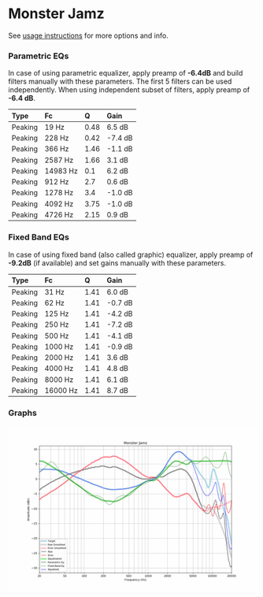 # Monster Jamz
See [usage instructions](https://github.com/jaakkopasanen/AutoEq#usage) for more options and info.

### Parametric EQs
In case of using parametric equalizer, apply preamp of **-6.4dB** and build filters manually
with these parameters. The first 5 filters can be used independently.
When using independent subset of filters, apply preamp of **-6.4 dB**.

| Type    | Fc       |    Q | Gain    |
|:--------|:---------|:-----|:--------|
| Peaking | 19 Hz    | 0.48 | 6.5 dB  |
| Peaking | 228 Hz   | 0.42 | -7.4 dB |
| Peaking | 366 Hz   | 1.46 | -1.1 dB |
| Peaking | 2587 Hz  | 1.66 | 3.1 dB  |
| Peaking | 14983 Hz | 0.1  | 6.2 dB  |
| Peaking | 912 Hz   | 2.7  | 0.6 dB  |
| Peaking | 1278 Hz  | 3.4  | -1.0 dB |
| Peaking | 4092 Hz  | 3.75 | -1.0 dB |
| Peaking | 4726 Hz  | 2.15 | 0.9 dB  |

### Fixed Band EQs
In case of using fixed band (also called graphic) equalizer, apply preamp of **-9.2dB**
(if available) and set gains manually with these parameters.

| Type    | Fc       |    Q | Gain    |
|:--------|:---------|:-----|:--------|
| Peaking | 31 Hz    | 1.41 | 6.0 dB  |
| Peaking | 62 Hz    | 1.41 | -0.7 dB |
| Peaking | 125 Hz   | 1.41 | -4.2 dB |
| Peaking | 250 Hz   | 1.41 | -7.2 dB |
| Peaking | 500 Hz   | 1.41 | -4.1 dB |
| Peaking | 1000 Hz  | 1.41 | -0.9 dB |
| Peaking | 2000 Hz  | 1.41 | 3.6 dB  |
| Peaking | 4000 Hz  | 1.41 | 4.8 dB  |
| Peaking | 8000 Hz  | 1.41 | 6.1 dB  |
| Peaking | 16000 Hz | 1.41 | 8.7 dB  |

### Graphs
![](./Monster%20Jamz.png)